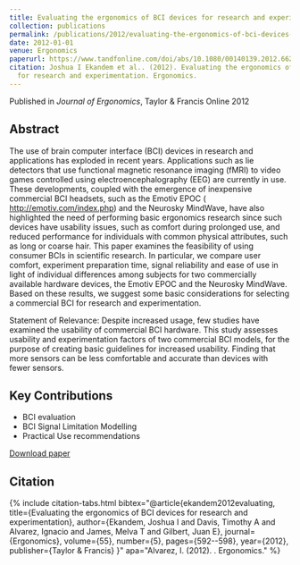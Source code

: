 ```yaml
---
title: Evaluating the ergonomics of BCI devices for research and experimentation
collection: publications
permalink: /publications/2012/evaluating-the-ergonomics-of-bci-devices-for-resea
date: 2012-01-01
venue: Ergonomics
paperurl: https://www.tandfonline.com/doi/abs/10.1080/00140139.2012.662527
citation: Joshua I Ekandem et al.. (2012). Evaluating the ergonomics of BCI devices
  for research and experimentation. Ergonomics.
---
```


Published in *Journal of Ergonomics*, Taylor & Francis Online 2012

## Abstract

The use of brain computer interface (BCI) devices in research and applications has exploded in recent years. Applications such as lie detectors that use functional magnetic resonance imaging (fMRI) to video games controlled using electroencephalography (EEG) are currently in use. These developments, coupled with the emergence of inexpensive commercial BCI headsets, such as the Emotiv EPOC ( http://emotiv.com/index.php) and the Neurosky MindWave, have also highlighted the need of performing basic ergonomics research since such devices have usability issues, such as comfort during prolonged use, and reduced performance for individuals with common physical attributes, such as long or coarse hair. This paper examines the feasibility of using consumer BCIs in scientific research. In particular, we compare user comfort, experiment preparation time, signal reliability and ease of use in light of individual differences among subjects for two commercially available hardware devices, the Emotiv EPOC and the Neurosky MindWave. Based on these results, we suggest some basic considerations for selecting a commercial BCI for research and experimentation.

Statement of Relevance: Despite increased usage, few studies have examined the usability of commercial BCI hardware. This study assesses usability and experimentation factors of two commercial BCI models, for the purpose of creating basic guidelines for increased usability. Finding that more sensors can be less comfortable and accurate than devices with fewer sensors.

## Key Contributions

* BCI evaluation
* BCI Signal Limitation Modelling
* Practical Use recommendations

[Download paper](https://www.tandfonline.com/doi/abs/10.1080/00140139.2012.662527)


## Citation

{% include citation-tabs.html 
  bibtex="@article{ekandem2012evaluating,
  title={Evaluating the ergonomics of BCI devices for research and experimentation},
  author={Ekandem, Joshua I and Davis, Timothy A and Alvarez, Ignacio and James, Melva T and Gilbert, Juan E},
  journal={Ergonomics},
  volume={55},
  number={5},
  pages={592--598},
  year={2012},
  publisher={Taylor \& Francis}
}" 
  apa="Alvarez, I. (2012). . Ergonomics." %}